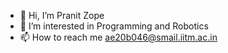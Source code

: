 - 👋 Hi, I’m Pranit Zope
- 👀 I’m interested in Programming and Robotics
- 📫 How to reach me ae20b046@smail.iitm.ac.in

<!---
pranitzope24/pranitzope24 is a ✨ special ✨ repository because its `README.md` (this file) appears on your GitHub profile.
You can click the Preview link to take a look at your changes.
--->
